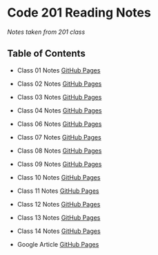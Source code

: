 # Code 201 Reading Notes

*Notes taken from 201 class*

## Table of Contents

* Class 01 Notes [GitHub Pages](https://github.com/Rahzae/Rahzae.201notes.github.io/blob/922b82730546c8da6784511cd2aae651a60fde17/Class01.md)

* Class 02 Notes [GitHub Pages](https://github.com/Rahzae/Rahzae.201notes.github.io/blob/5a317675a790160245d5c8bf53d16f84ae2d7796/Class-02.md)

* Class 03 Notes [GitHub Pages](https://github.com/Rahzae/Rahzae.201notes.github.io/blob/1d7e9bfd946797337220a184892a7795d01186e5/Class03.md)

* Class 04 Notes [GitHub Pages](https://github.com/Rahzae/Rahzae.201notes.github.io/blob/856d7796a7c84bb8b2f4a93d4af0adba5158ec29/Class04.md)

* Class 06 Notes [GitHub Pages](https://github.com/Rahzae/Rahzae.201notes.github.io/blob/1ac0771516eb051b3cb5a04dd3254bdacf34ca7e/Class06.md)

* Class 07 Notes [GitHub Pages](https://github.com/Rahzae/Rahzae.201notes.github.io/blob/40a375e6d171dcb11341e25ed9ef14d579ac494b/Code07.md)

* Class 08 Notes [GitHub Pages](https://github.com/Rahzae/Rahzae.201notes.github.io/blob/40a375e6d171dcb11341e25ed9ef14d579ac494b/Class08.md)

* Class 09 Notes [GitHub Pages](https://github.com/Rahzae/Rahzae.201notes.github.io/blob/21b0cf5cbea0285f9a6aaa9d9f33c510cebf91c2/Class09.md)

* Class 10 Notes [GitHub Pages](https://github.com/Rahzae/Rahzae.201notes.github.io/blob/8a26ed20d93830e1de5a844d9ddd7990f23b8581/Class10.md)

* Class 11 Notes [GitHub Pages](https://github.com/Rahzae/Rahzae.201notes.github.io/blob/82ec85152fc63467bfd3b0ff9df05084a3fdb2a9/Class12.md)

* Class 12 Notes [GitHub Pages](https://github.com/Rahzae/Rahzae.201notes.github.io/blob/53008e85a9fd486412083aa31f40608c53842c25/Class13.md)

* Class 13 Notes [GitHub Pages](https://github.com/Rahzae/Rahzae.201notes.github.io/blob/3a0ad0761a5d4f069d049c0739069226c3a7ab42/Class14.md)

* Class 14 Notes [GitHub Pages](https://github.com/Rahzae/Rahzae.201notes.github.io/blob/6585600e86f2de6a5e9bc5e6fe8edd1b8f502bc6/Class15.md)

* Google Article [GitHub Pages](https://github.com/Rahzae/Rahzae.201notes.github.io/blob/c14a7c569abe736a5dca07e7bdd46037162a95fc/GoogleArticle.md)
